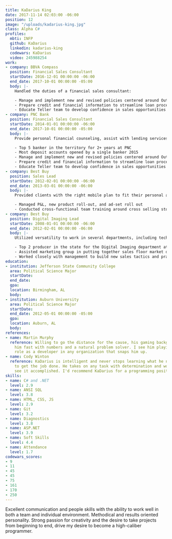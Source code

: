 ```yaml
---
title: KaDarius King
date: 2017-11-14 02:03:00 -06:00
position: 12
image: "/uploads/kadarius-king.jpg"
class: Alpha C#
profiles:
  mbti: INFP
  github: KaDarius
  linkedin: kadarius-king
  codewars: KaDarius
  video: 245988254
work:
- company: BBVA Compass
  position: Financial Sales Consultant
  startDate: 2016-12-01 00:00:00 -06:00
  end_date: 2017-10-01 00:00:00 -05:00
  body: |-
    Handled the duties of a financial sales consultant:

    - Manage and implement new and revised policies centered around Outreach and Workplace business growth
    - Prepare credit and financial information to streamline loan processing for mortgage, installment, and CRA loans in accordance with internal and federal policies and procedures
    - Educate Teller team to develop confidence in sales opportunities and provide development in reaching their own personal growth goals
- company: PNC Bank
  position: Financial Sales Consultant
  startDate: 2014-01-01 00:00:00 -06:00
  end_date: 2017-10-01 00:00:00 -05:00
  body: |-
    Provide personal financial counseling, assist with lending services, and building relationships with prospects and existing clients to sustain high satisfaction and retention scores:

    - Top 5 banker in the territory for 2+ years at PNC
    - Most deposit accounts opened by a single banker 2015
    - Manage and implement new and revised policies centered around Outreach and Workplace business growth
    - Prepare credit and financial information to streamline loan processing for mortgage, installment, and CRA loans in accordance with internal and federal policies and procedures
    - Educate Teller team to develop confidence in sales opportunities and provide development in reaching their own personal growth goals
- company: Best Buy
  position: Sales Lead
  startDate: 2012-02-01 00:00:00 -06:00
  end_date: 2013-03-01 00:00:00 -06:00
  body: |-
    Provided clients with the right mobile plan to fit their personal and/or family needs:

    - Managed P&L, new product roll-out, and ad-set roll out
    - Conducted cross-functional team training around cross selling store cards with every purchase
- company: Best Buy
  position: Digital Imaging Lead
  startDate: 2008-01-01 00:00:00 -06:00
  end_date: 2012-02-01 00:00:00 -06:00
  body: |-
    Utilized versatility to work in several departments, including technical support:

    - Top 2 producer in the state for the Digital Imaging department at BestBuy
    - Assisted marketing group in putting together sales floor market during holiday and peak sale quarters
    - Worked closely with management to build new sales tactics and practices to motivate sales team
education:
- institution: Jefferson State Community College
  area: Political Science Major
  startDate: 
  end_date: 
  gpa: 
  location: Birmingham, AL
  body: 
- institution: Auburn University
  area: Political Science Major
  startDate: 
  end_date: 2012-05-01 00:00:00 -05:00
  gpa: 
  location: Auburn, AL
  body: 
references:
- name: Martin Murphy
  reference: Willing to go the distance for the cause, his gaming background makes
    him fast with numbers and a natural problem solver. I see him playing a critical
    role as a developer in any organization that snaps him up.
- name: Cody Winton
  reference: KaDarius is intelligent and never stops learning what he needs to know
    to get the job done. He takes on any task with determination and works hard to
    see it accomplished. I'd recommend KaDarius for a programming position.
skills:
- name: C# and .NET
  level: 2.9
- name: ANSI SQL
  level: 3.8
- name: HTML, CSS, JS
  level: 2.9
- name: Git
  level: 3.2
- name: Diagnostics
  level: 3.8
- name: ASP.NET
  level: 3.9
- name: Soft Skills
  level: 4.4
- name: Attendance
  level: 1.7
codewars_scores:
- 9
- 11
- 45
- 45
- 75
- 161
- 170
- 250
---
```


Excellent communication and people skills with the ability to work well in both a team and individual environment. Methodical and results oriented personality. Strong passion for creativity and the desire to take projects from beginning to end, drive my desire to become a high-caliber programmer.